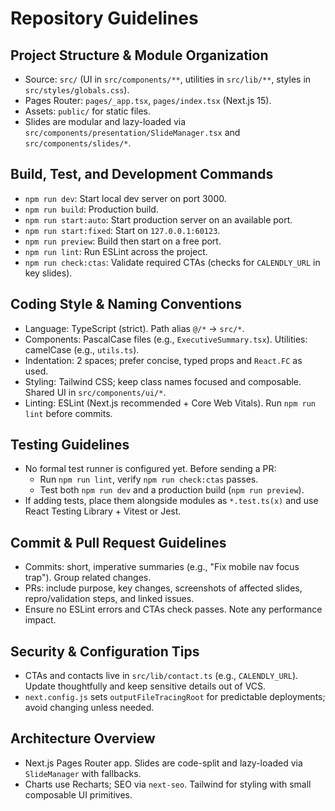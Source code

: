 # Repository Guidelines

## Project Structure & Module Organization
- Source: `src/` (UI in `src/components/**`, utilities in `src/lib/**`, styles in `src/styles/globals.css`).
- Pages Router: `pages/_app.tsx`, `pages/index.tsx` (Next.js 15).
- Assets: `public/` for static files.
- Slides are modular and lazy-loaded via `src/components/presentation/SlideManager.tsx` and `src/components/slides/*`.

## Build, Test, and Development Commands
- `npm run dev`: Start local dev server on port 3000.
- `npm run build`: Production build.
- `npm run start:auto`: Start production server on an available port.
- `npm run start:fixed`: Start on `127.0.0.1:60123`.
- `npm run preview`: Build then start on a free port.
- `npm run lint`: Run ESLint across the project.
- `npm run check:ctas`: Validate required CTAs (checks for `CALENDLY_URL` in key slides).

## Coding Style & Naming Conventions
- Language: TypeScript (strict). Path alias `@/*` → `src/*`.
- Components: PascalCase files (e.g., `ExecutiveSummary.tsx`). Utilities: camelCase (e.g., `utils.ts`).
- Indentation: 2 spaces; prefer concise, typed props and `React.FC` as used.
- Styling: Tailwind CSS; keep class names focused and composable. Shared UI in `src/components/ui/*`.
- Linting: ESLint (Next.js recommended + Core Web Vitals). Run `npm run lint` before commits.

## Testing Guidelines
- No formal test runner is configured yet. Before sending a PR:
  - Run `npm run lint`, verify `npm run check:ctas` passes.
  - Test both `npm run dev` and a production build (`npm run preview`).
- If adding tests, place them alongside modules as `*.test.ts(x)` and use React Testing Library + Vitest or Jest.

## Commit & Pull Request Guidelines
- Commits: short, imperative summaries (e.g., "Fix mobile nav focus trap"). Group related changes.
- PRs: include purpose, key changes, screenshots of affected slides, repro/validation steps, and linked issues.
- Ensure no ESLint errors and CTAs check passes. Note any performance impact.

## Security & Configuration Tips
- CTAs and contacts live in `src/lib/contact.ts` (e.g., `CALENDLY_URL`). Update thoughtfully and keep sensitive details out of VCS.
- `next.config.js` sets `outputFileTracingRoot` for predictable deployments; avoid changing unless needed.

## Architecture Overview
- Next.js Pages Router app. Slides are code-split and lazy-loaded via `SlideManager` with fallbacks.
- Charts use Recharts; SEO via `next-seo`. Tailwind for styling with small composable UI primitives.

